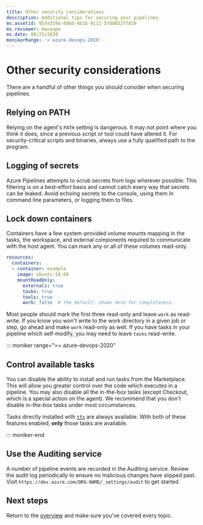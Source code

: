 ```yaml
---
title: Other security considerations
description: Additional tips for securing your pipelines.
ms.assetid: 95fe319a-60bd-4b1b-9111-5fd8852f7839
ms.reviewer: macoope
ms.date: 09/25/2020
monikerRange: '> azure-devops-2019'
---
```


# Other security considerations

There are a handful of other things you should consider when securing pipelines.

## Relying on PATH

Relying on the agent's `PATH` setting is dangerous.
It may not point where you think it does, since a previous script or tool could have altered it.
For security-critical scripts and binaries, always use a fully qualified path to the program.

## Logging of secrets

Azure Pipelines attempts to scrub secrets from logs wherever possible.
This filtering is on a best-effort basis and cannot catch every way that secrets can be leaked.
Avoid echoing secrets to the console, using them in command line parameters, or logging them to files.

## Lock down containers

Containers have a few system-provided volume mounts mapping in the tasks, the workspace, and external components required to communicate with the host agent.
You can mark any or all of these volumes read-only.

```yaml
resources:
  containers:
  - container: example
    image: ubuntu:18.04
    mountReadOnly:
      externals: true
      tasks: true
      tools: true
      work: false  # the default; shown here for completeness
```

Most people should mark the first three read-only and leave `work` as read-write.
If you know you won't write to the work directory in a given job or step, go ahead and make `work` read-only as well.
If you have tasks in your pipeline which self-modify, you may need to leave `tasks` read-write.

::: moniker range=">= azure-devops-2020"

## Control available tasks

You can disable the ability to install and run tasks from the Marketplace.
This will allow you greater control over the code which executes in a pipeline.
You may also disable all the in-the-box tasks (except Checkout, which is a special action on the agent).
We recommend that you don't disable in-the-box tasks under most circumstances.

Tasks directly installed with [`tfx`](https://www.npmjs.com/package/tfx-cli) are always available.
With both of these features enabled, **only** those tasks are available.

::: moniker-end

## Use the Auditing service

A number of pipeline events are recorded in the Auditing service.
Review the audit log periodically to ensure no malicious changes have slipped past.
Visit `https://dev.azure.com/ORG-NAME/_settings/audit` to get started.

## Next steps

Return to the [overview](overview.md) and make sure you've covered every topic.
